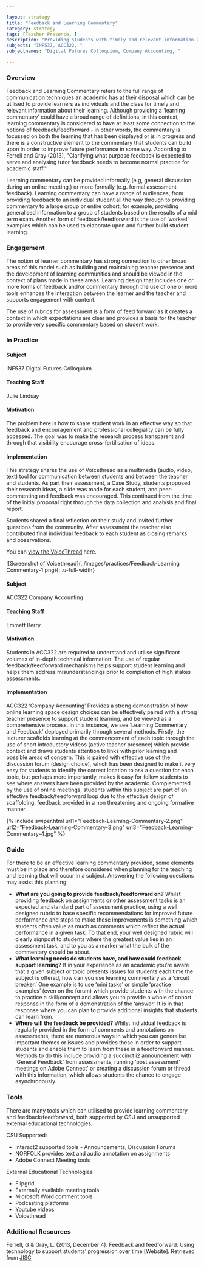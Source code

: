 ```yaml
---

layout: strategy
title: "Feedback and Learning Commentary"
category: strategy
tags: [Teacher Presence, ]
description: "Providing students with timely and relevant information about their learning."
subjects: "INF537, ACC322, "
subjectnames: "Digital Futures Colloquium, Company Accounting, "

---
```


### Overview

Feedback and Learning Commentary refers to the full range of communication techniques an academic has at their disposal which can be utilised to provide learners as individuals and the class for timely and relevant information about their learning. Although providing a ‘learning commentary’ could have a broad range of definitions, in this context, learning commentary is considered to have at least some connection to the notions of feedback/feedforward - in other words, the commentary is focussed on both the learning that has been displayed or is in progress and there is a constructive element to the commentary that students can build upon in order to improve future performance in some way. According to Ferrell and Gray (2013), "Clarifying what purpose feedback is expected to serve and analysing tutor feedback needs to become normal practice for academic staff."

Learning commentary can be provided informally (e.g, general discussion during an online meeting,) or more formally (e.g. formal assessment feedback). Learning commentary can have a range of audiences, from providing feedback to an individual student all the way through to providing commentary to a large group or entire cohort, for example, providing generalised information to a group of students based on the results of a mid term exam. Another form of feedback/feedforward is the use of ‘worked’ examples which can be used to elaborate upon and further build student learning.

### Engagement

The notion of learner commentary has strong connection to other broad areas of this model such as building and maintaining teacher presence and the development of learning communities and should be viewed in the context of plans made in these areas. Learning design that includes one or more forms of feedback and/or commentary through the use of one or more tools enhances the interaction between the learner and the teacher and supports engagement with content.

The use of rubrics for assessment is a form of feed forward as it creates a context in which expectations are clear and provides a basis for the teacher to provide very specific commentary based on student work.

### In Practice
<div class="u-release practice" >

<div class="practice-item">
<div class="practice-content" markdown="1">

#### Subject

INF537 Digital Futures Colloquium

#### Teaching Staff

Julie Lindsay

#### Motivation

The problem here is how to share student work in an effective way so that feedback and encouragement and professional collegiality can be fully accessed. The goal was to make the research process transparent and through that visibility encourage cross-fertilisation of ideas.

#### Implementation

This strategy shares the use of Voicethread as a multimedia (audio, video, text) tool for communication between students and between the teacher and students. As part their assessment, a Case Study, students proposed their research ideas, a slide was made for each student, and peer-commenting and feedback was encouraged. This continued from the time of the initial proposal right through the data collection and analysis and final report.

Students shared a final reflection on their study and invited further questions from the community. After assessment the teacher also contributed final individual feedback to each student as closing remarks and observations.

You can [view the VoiceThread](https://voicethread.com/share/8103352/) here.

![Screenshot of Voicethread](../images/practices/Feedback-Learning Commentary-1.png){: .u-full-width}

</div>
</div>

<div class="practice-item">
<div class="practice-content" markdown="1">

#### Subject

ACC322 Company Accounting

#### Teaching Staff

Emmett Berry

#### Motivation

Students in ACC322 are required to understand and utilise significant volumes of in-depth technical information. The use of regular feedback/feedforward mechanisms helps support student learning and helps them address misunderstandings prior to completion of high stakes assessments.

#### Implementation

ACC322 ‘Company Accounting’ Provides a strong demonstration of how online learning space design choices can be effectively paired with a strong teacher presence to support student learning, and be viewed as a comprehensive process. In this instance, we see ‘Learning Commentary and Feedback’ deployed primarily through several methods. Firstly, the lecturer scaffolds learning at the commencement of each topic through the use of short introductory videos (active teacher presence) which provide context and draws students attention to links with prior learning and possible areas of concern. This is paired with effective use of the discussion forum (design choice), which has been designed to make it very easy for students to identify the correct location to ask a question for each topic, but perhaps more importantly, makes it easy for fellow students to see where answers have been provided by the academic. Complemented by the use of online meetings, students within this subject are part of an effective feedback/feedforward loop due to the effective design of scaffolding, feedback provided in a non threatening and ongoing formative manner.

{% include swiper.html url1="Feedback-Learning-Commentary-2.png" url2="Feedback-Learning-Commentary-3.png" url3="Feedback-Learning-Commentary-4.jpg" %}

</div>
</div>
</div>

### Guide

For there to be an effective learning commentary provided, some elements must be in place and therefore considered when planning for the teaching and learning that will occur in a subject. Answering the following questions may assist this planning:

* **What are you going to provide feedback/feedforward on?** Whilst providing feedback on assignments or other assessment tasks is an expected and standard part of assessment practice, using a well designed rubric to base specific recommendations for improved future performance and steps to make these improvements is something which students often value as much as comments which reflect the actual performance in a given task. To that end, your well designed rubric will clearly signpost to students where the greatest value lies in an assessment task, and to you as a marker what the bulk of the commentary should be about.
* **What learning needs do students have, and how could feedback support learning?** If in your experience as an academic you’re aware that a given subject or topic presents issues for students each time the subject is offered, how can you use learning commentary as a ‘circuit breaker.’ One example is to use ‘mini tasks’ or simple ‘practice examples’ (even on the forum)  which provide students with the chance to practice a skill/concept and allows you to provide a whole of cohort response in the form of a demonstration of the ‘answer.’ It is in that response where you can plan to provide additional insights that students can learn from.
* **Where will the feedback be provided?** Whilst individual feedback is regularly provided in the form of comments and annotations on assessments, there are numerous ways in which you can generalise important themes or issues and provides these in order to support students and enable them to learn from these in a feedforward manner. Methods to do this include providing a succinct i2 announcement with ‘General Feedback’ from assessments, running ‘post assessment’ meetings on Adobe Connect’ or creating a discussion forum or thread with this information, which allows students the chance to engage asynchronously.

### Tools

There are many tools which can utilised to provide learning commentary and feedback/feedforward, both supported by CSU and unsupported external educational technologies.

CSU Supported:

* Interact2 supported tools - Announcements, Discussion Forums
* NORFOLK provides text and audio annotation on assignments
* Adobe Connect Meeting tools

External Educational Technologies

* Flipgrid
* Externally available meeting tools
* Microsoft Word comment tools
* Podcasting platforms
* Youtube videos
* Voicethread

### Additional Resources

<div class="apa-ref" markdown="1">

Ferrell, G & Gray, L. (2013, December 4). Feedback and feedforward: Using technology to support students’ progression over time [Website]. Retrieved from [JISC](https://www.jisc.ac.uk/guides/feedback-and-feed-forward)

</div>
